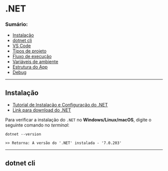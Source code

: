 # .NET

### Sumário:

- [Instalação](#instalação)
- [dotnet cli](#dotnet-cli)
- [VS Code]()
- [Tipos de projeto]()
- [Fluxo de execução]()
- [Variáveis de ambiente]()
- [Estrutura do App]()
- [Debug]()

---

## Instalação

- [Tutorial de Instalação e Configuração do .NET](https://balta.io/blog/dotnet-instalacao-configuracao-e-primeiros-passos)
- [Link para download do .NET](https://dotnet.microsoft.com/pt-br/download)

Para verificar a instalação do ``.NET`` no **Windows/Linux/macOS**, digite o seguinte comando no _terminal_:

```
dotnet --version

>> Retorna: A versão do '.NET' instalada - '7.0.203'
```

---

## dotnet cli

